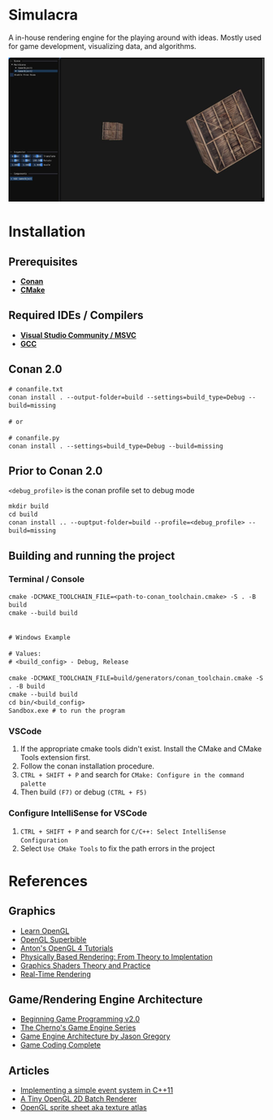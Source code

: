 # Simulacra

A in-house rendering engine for the playing around with ideas. Mostly used for game development, visualizing data, and algorithms.

![Demo](Sandbox/assets/images/demo-1.jpg)

# Installation

## Prerequisites
* **[Conan](https://conan.io/downloads)**
* **[CMake](https://cmake.org/download)**

## Required IDEs / Compilers
* **[Visual Studio Community / MSVC](https://visualstudio.microsoft.com/downloads/)**
* **[GCC](chatgpt.com/?oai-dm=1)**

## Conan 2.0
```console
# conanfile.txt
conan install . --output-folder=build --settings=build_type=Debug --build=missing

# or

# conanfile.py
conan install . --settings=build_type=Debug --build=missing

```

## Prior to Conan 2.0
`<debug_profile>` is the conan profile set to debug mode

```console
mkdir build
cd build
conan install .. --ouptput-folder=build --profile=<debug_profile> --build=missing
```

## Building and running the project

### Terminal / Console
```console
cmake -DCMAKE_TOOLCHAIN_FILE=<path-to-conan_toolchain.cmake> -S . -B build
cmake --build build


# Windows Example

# Values: 
# <build_config> - Debug, Release

cmake -DCMAKE_TOOLCHAIN_FILE=build/generators/conan_toolchain.cmake -S . -B build
cmake --build build
cd bin/<build_config>
Sandbox.exe # to run the program
```

### VSCode 
1. If the appropriate cmake tools didn't exist. Install the CMake and CMake Tools extension first.
2. Follow the conan installation procedure.
3. `CTRL + SHIFT + P` and search for `CMake: Configure in the command palette`
4. Then build `(F7)` or debug `(CTRL + F5)`

### Configure IntelliSense for VSCode
1. `CTRL + SHIFT + P` and search for `C/C++: Select IntelliSense Configuration`
2. Select `Use CMake Tools` to fix the path errors in the project

# References

## Graphics
* [Learn OpenGL](https://learnopengl.com)
* [OpenGL Superbible](http://www.openglsuperbible.com)
* [Anton's OpenGL 4 Tutorials](https://antongerdelan.net/opengl)
* [Physically Based Rendering: From Theory to Implentation](https://www.pbr-book.org)
* [Graphics Shaders Theory and Practice](https://cs.uns.edu.ar/cg/clasespdf/GraphicShaders.pdf)
* [Real-Time Rendering](https://www.realtimerendering.com/)

## Game/Rendering Engine Architecture
* [Beginning Game Programming v2.0](https://lazyfoo.net/tutorials/SDL)
* [The Cherno's Game Engine Series](https://youtube.com/playlist?list=PLlrATfBNZ98dC-V-N3m0Go4deliWHPFwT&si=of_e13nO4Y_J9VWg)
* [Game Engine Architecture by Jason Gregory](https://www.gameenginebook.com)
* [Game Coding Complete](https://github.com/MikeMcShaffry/gamecode4)

## Articles
* [Implementing a simple event system in C++11](https://bastian.rieck.me/blog/2015/event_system_cxx11)
* [A Tiny OpenGL 2D Batch Renderer](https://jasonliang.js.org/batch-renderer.html)
* [OpenGL sprite sheet aka texture atlas](https://devcry.heiho.net/html/2017/20170930-opengl-spritesheet.html)